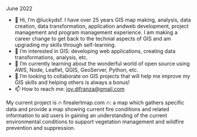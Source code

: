 June 2022
- 👋 Hi, I’m @luckydsf.  I have over 25 years GIS map making, analysis, data creation, data transformation, application andweb development, project management and program management experience.  I am making a career change to get back to the technial aspects of GIS and am upgrading my skills through self-learning. 
- 👀 I’m interested in GIS: developing web applications, creating data transformations, analysis, etc.
- 🌱 I’m currently learning about the wonderful world of open source using AWS, Node, Leaflet, QGIS, GeoServer, Python, etc.
- 💞️ I’m looking to collaborate on GIS projects that will help me improve my GIS skills and helping others is always a bonus!
- 📫 How to reach me:  joy.difranza@gmail.com

My current project is  🔥 firealertmap.com 🔥:  a map which gathers specific data and provide a map showing current fire conditions and related information to aid users in gaining an understanding of the current environmental conditions to support vegetation management and wildfire prevention and suppression.
